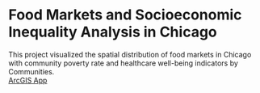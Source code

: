 # Food Markets and Socioeconomic Inequality Analysis in Chicago
This project visualized the spatial distribution of food markets in Chicago with community poverty rate and healthcare well-being indicators by Communities.  
[ArcGIS App](https://arcg.is/1KDfrD)
